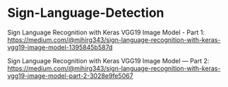 # Sign-Language-Detection

Sign Language Recognition with Keras VGG19 Image Model - Part 1:
https://medium.com/@mihirg343/sign-language-recognition-with-keras-vgg19-image-model-1395845b587d

Sign Language Recognition with Keras VGG19 Image Model — Part 2:
https://medium.com/@mihirg343/sign-language-recognition-with-keras-vgg19-image-model-part-2-3028e9fe5067
